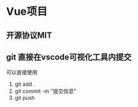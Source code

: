 # Vue项目

## 开源协议MIT

## git 直接在vscode可视化工具内提交

可以直接使用 
1. git add .
2. git commit -m "提交信息"
3. git push
